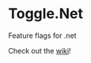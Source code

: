 Toggle.Net
=======

Feature flags for .net

Check out the [wiki](https://github.com/Teleopti/Toggle.Net/wiki/Simple-example)!
